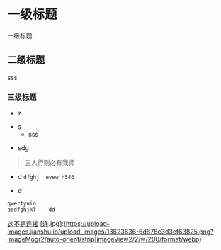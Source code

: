 # 一级标题
一级标题
## 二级标题
sss
### 三级标题
+ z
- s
    - sss
* sdg
> 三人行则必有我师
- d
` dfghj 
 evew h546
 `
+ d
``` 
qwertyuio
asdfghjkl    dd
```
[这不是连接](https://www.jianshu.com/p/399e5a3c7cc5)
[连.jpg]:(https://upload-images.jianshu.io/upload_images/13623636-6d878e3d3ef63825.png?imageMogr2/auto-orient/strip|imageView2/2/w/200/format/webp) 
